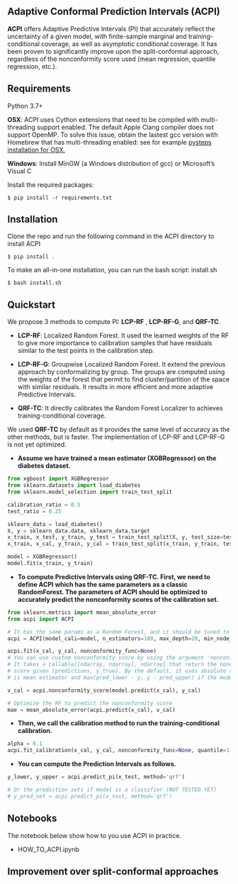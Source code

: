 ## Adaptive Conformal Prediction Intervals (ACPI)

**ACPI** offers Adaptive Predictive Intervals (PI) that accurately reflect the
 uncertainty of a given model, with finite-sample marginal and training-conditional coverage, 
 as well as asymptotic conditional coverage.  It has been proven to significantly improve upon the split-conformal 
 approach, regardless of the nonconformity score used (mean regression, quantile regression, etc.).
## Requirements
Python 3.7+ 

**OSX**: ACPI uses Cython extensions that need to be compiled with multi-threading support enabled. 
The default Apple Clang compiler does not support OpenMP.
To solve this issue, obtain the lastest gcc version with Homebrew that has multi-threading enabled: 
see for example [pysteps installation for OSX.](https://pypi.org/project/pysteps/1.0.0/)

**Windows**: Install MinGW (a Windows distribution of gcc) or Microsoft’s Visual C

Install the required packages:

```
$ pip install -r requirements.txt
```

## Installation

Clone the repo and run the following command in the ACPI directory to install ACPI
```
$ pip install .
```
To make an all-in-one installation, you can run the bash script: install.sh
```
$ bash install.sh
```

## Quickstart
We propose 3 methods to compute PI: **LCP-RF** , **LCP-RF-G**, and **QRF-TC**.
- **LCP-RF**: Localized Random Forest. It used the learned weights of the RF to give more importance to calibration 
samples that have residuals similar to the test points in the calibration step.

- **LCP-RF-G**: Groupwise Localized Random Forest. It extend the previous approach by conformalizing by group. The groups
are computed using the weights of the forest that permit to find cluster/partition of the space with similar residuals. 
It results in more efficient and more adaptive Predictive Intervals.

- **QRF-TC**: It directly calibrates the Random Forest Localizer to achieves training-conditional coverage.
 
We used **QRF-TC** by default as it provides the same level of accuracy as the other methods, but is faster. 
 The implementation of LCP-RF and LCP-RF-G is not yet optimized.


- **Assume we have trained a mean estimator (XGBRegressor) on the diabetes dataset.**
```python
from xgboost import XGBRegressor
from sklearn.datasets import load_diabetes
from sklearn.model_selection import train_test_split

calibration_ratio = 0.5
test_ratio = 0.25

sklearn_data = load_diabetes()
X, y = sklearn_data.data, sklearn_data.target
x_train, x_test, y_train, y_test = train_test_split(X, y, test_size=test_ratio, random_state=2023)
x_train, x_cal, y_train, y_cal = train_test_split(x_train, y_train, test_size=calibration_ratio, random_state=2023)

model = XGBRegressor()
model.fit(x_train, y_train)
```
- **To compute Predictive Intervals using **QRF-TC**. First, we need to define **ACPI** which has the same 
parameters as a classic RandomForest. The parameters of ACPI should be optimized to accurately predict the nonconformity 
scores of the calibration set.**
```python
from sklearn.metrics import mean_absolute_error
from acpi import ACPI

# It has the same params as a Random Forest, and it should be tuned to maximize the performance.  
acpi = ACPI(model_cali=model, n_estimators=100, max_depth=20, min_node_size=10)

acpi.fit(x_cal, y_cal, nonconformity_func=None)
# You can use custom nonconformity score by using the argument 'nonconformity_func'. 
# It takes a callable[[ndarray, ndarray], ndarray] that return the nonconformity 
# score given (predictions, y_true). By the default, it uses absolute residual if model 
# is mean estimator and max(pred_lower - y, y - pred_upper) if the model is quantile estimates.

v_cal = acpi.nonconformity_score(model.predict(x_cal), y_cal) 

# Optimize the RF to predict the nonconformity score
mae = mean_absolute_error(acpi.predict(x_cal), v_cal)
```

- **Then, we call the calibration method to run the training-conditional calibration.**

```python 
alpha = 0.1
acpi.fit_calibration(x_cal, y_cal, nonconformity_func=None, quantile=1-alpha, only_qrf=True)
```

- **You can compute the Prediction Intervals as follows.**
```python 
y_lower, y_upper = acpi.predict_pi(x_test, method='qrf')

# Or the prediction sets if model is a classifier (NOT TESTED YET)
# y_pred_set = acpi.predict_pi(x_test, method='qrf')
```
## Notebooks

The notebook below show how to you use ACPI in practice.
- HOW_TO_ACPI.ipynb

## Improvement over split-conformal approaches
